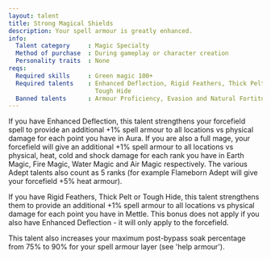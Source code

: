 ```yaml
---
layout: talent
title: Strong Magical Shields
description: Your spell armour is greatly enhanced.
info:
  Talent category     : Magic Specialty
  Method of purchase  : During gameplay or character creation
  Personality traits  : None
reqs:
  Required skills     : Green magic 100+
  Required talents    : Enhanced Deflection, Rigid Feathers, Thick Pelt or
                        Tough Hide
  Banned talents      : Armour Proficiency, Evasion and Natural Fortitude
---
```


If you have Enhanced Deflection, this talent strengthens your forcefield spell to provide an additional +1% spell armour to all locations vs physical damage for each point you have in Aura. If you are also a full mage, your forcefield will give an additional +1% spell armour to all locations vs physical, heat, cold and shock damage for each rank you have in Earth Magic, Fire Magic, Water Magic and Air Magic respectively. The various Adept talents also count as 5 ranks (for example Flameborn Adept will give your forcefield +5% heat armour).

If you have Rigid Feathers, Thick Pelt or Tough Hide, this talent strengthens them to provide an additional +1% spell armour to all locations vs physical damage for each point you have in Mettle. This bonus does not apply if you also have Enhanced Deflection - it will only apply to the forcefield.

This talent also increases your maximum post-bypass soak percentage from 75% to 90% for your spell armour layer (see 'help armour').